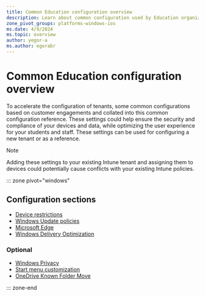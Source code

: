 ```yaml
---
title: Common Education configuration overview
description: Learn about common configuration used by Education organizations in Intune.
zone_pivot_groups: platforms-windows-ios
ms.date: 4/9/2024
ms.topic: overview
author: yegor-a
ms.author: egorabr
---
```


# Common Education configuration overview

To accelerate the configuration of tenants, some common configurations based on customer engagements and collated into this common configuration reference. These settings could help ensure the security and compliance of your devices and data, while optimizing the user experience for your students and staff. These settings can be used for configuring a new tenant or as a reference.

> [!NOTE]
> Adding these settings to your existing Intune tenant and assigning them to devices could potentially cause conflicts with your existing Intune policies.

::: zone pivot="windows"

## Configuration sections

- [Device restrictions](/mem/intune/industry/education/tutorial-school-deployment/common-config-settings-catalog-devicerestrictions)
- [Windows Update policies](/mem/intune/industry/education/tutorial-school-deployment/common-config-windows-updates)
- [Microsoft Edge](/mem/intune/industry/education/tutorial-school-deployment/common-config-settings-catalog-edge)
- [Windows Delivery Optimization](/mem/intune/industry/education/tutorial-school-deployment/common-config-settings-catalog-delivery-optimization)

### Optional

- [Windows Privacy](/mem/intune/industry/education/tutorial-school-deployment/common-config-settings-catalog-privacy)
- [Start menu customization](/mem/intune/industry/education/tutorial-school-deployment/common-config-settings-catalog-start-menu)
- [OneDrive Known Folder Move](/mem/intune/industry/education/tutorial-school-deployment/common-config-settings-catalog-onedrive-knownfoldermove)

::: zone-end
